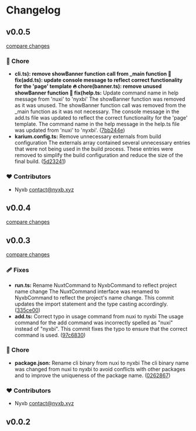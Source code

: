 # Changelog


## v0.0.5

[compare changes](https://github.com/nyxblabs/nyxbi/compare/v0.0.4...v0.0.5)


### 🏡 Chore

  - **cli.ts): remove showBanner function call from _main function 🐛 fix(add.ts): update console message to reflect correct functionality for the 'page' template 🔥 chore(banner.ts): remove unused showBanner function 🐛 fix(help.ts:** Update command name in help message from 'nuxi' to 'nyxbi' The showBanner function was removed as it was unused. The showBanner function call was removed from the _main function as it was not necessary. The console message in the add.ts file was updated to reflect the correct functionality for the 'page' template. The command name in the help message in the help.ts file was updated from 'nuxi' to 'nyxbi'. ([7bb244e](https://github.com/nyxblabs/nyxbi/commit/7bb244e))
  - **karium.config.ts:** Remove unnecessary externals from build configuration The externals array contained several unnecessary entries that were not being used in the build process. These entries were removed to simplify the build configuration and reduce the size of the final build. ([5d23241](https://github.com/nyxblabs/nyxbi/commit/5d23241))

### ❤️  Contributors

- Nyxb <contact@nyxb.xyz>

## v0.0.4

[compare changes](https://github.com/nyxblabs/nyxbi/compare/v0.0.3...v0.0.4)

## v0.0.3

[compare changes](https://github.com/nyxblabs/nyxbi/compare/v0.0.2...v0.0.3)


### 🩹 Fixes

  - **run.ts:** Rename NuxtCommand to NyxbCommand to reflect project name change The NuxtCommand interface was renamed to NyxbCommand to reflect the project's name change. This commit updates the import statement and the type casting accordingly. ([335ce00](https://github.com/nyxblabs/nyxbi/commit/335ce00))
  - **add.ts:** Correct typo in usage command from nuxi to nyxbi The usage command for the add command was incorrectly spelled as "nuxi" instead of "nyxbi". This commit fixes the typo to ensure that the correct command is used. ([97c6830](https://github.com/nyxblabs/nyxbi/commit/97c6830))

### 🏡 Chore

  - **package.json:** Rename cli binary from nuxi to nyxbi The cli binary name was changed from nuxi to nyxbi to avoid conflicts with other packages and to improve the uniqueness of the package name. ([0262867](https://github.com/nyxblabs/nyxbi/commit/0262867))

### ❤️  Contributors

- Nyxb <contact@nyxb.xyz>

## v0.0.2

